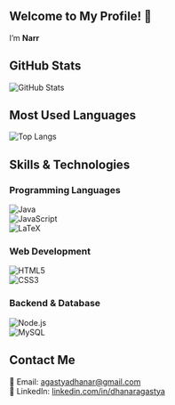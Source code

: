 ## Welcome to My Profile! 👋  
I’m **Narr**  

## GitHub Stats  
![GitHub Stats](https://github-readme-stats.vercel.app/api?username=agastyaa-nar&show_icons=true&theme=tokyonight)  

## Most Used Languages  
![Top Langs](https://github-readme-stats.vercel.app/api/top-langs/?username=agastyaa-nar&langs_count=10&layout=compact&theme=tokyonight&hide=typescript)  

## Skills & Technologies  

### **Programming Languages**  
![Java](https://img.shields.io/badge/java-%23ED8B00.svg?style=for-the-badge&logo=openjdk&logoColor=white)  
![JavaScript](https://img.shields.io/badge/JavaScript-F7DF1E?style=for-the-badge&logo=javascript&logoColor=black)  
![LaTeX](https://img.shields.io/badge/latex-%23008080.svg?style=for-the-badge&logo=latex&logoColor=white)  

### **Web Development**  
![HTML5](https://img.shields.io/badge/html5-%23E34F26.svg?style=for-the-badge&logo=html5&logoColor=white)  
![CSS3](https://img.shields.io/badge/css3-%231572B6.svg?style=for-the-badge&logo=css3&logoColor=white)  

### **Backend & Database**  
![Node.js](https://img.shields.io/badge/Node.js-%23339933.svg?style=for-the-badge&logo=node.js&logoColor=white)  
![MySQL](https://img.shields.io/badge/MySQL-005C84?style=for-the-badge&logo=mysql&logoColor=white)  

<!-- Uncomment if you add more tools  
### **Other Technologies**  
![MongoDB](https://img.shields.io/badge/MongoDB-%2347A248.svg?style=for-the-badge&logo=mongodb&logoColor=white)  
![Tailwind CSS](https://img.shields.io/badge/TailwindCSS-%2338B2AC.svg?style=for-the-badge&logo=tailwind-css&logoColor=white)  
-->  

## Contact Me  
📧 Email: agastyadhanar@gmail.com  
🔗 LinkedIn: [linkedin.com/in/dhanaragastya](https://www.linkedin.com/in/dhanaragastya)  
